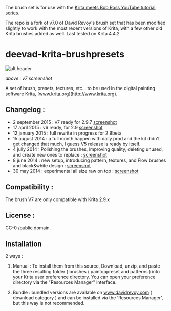 
The brush set is for use with the [Krita meets Bob Ross YouTube tutorial series](https://www.youtube.com/watch?v=8FfVnEIkA3I&list=PLaGRTLvEbVzybijtYZRy4EoGrx6Bq_xOG).

The repo is a fork of v7.0 of David Revoy's brush set that has been modified slightly to work with the most recent versions of Krita, with a few other old Krita brushes added as well.  Last tested on Krita 4.4.2

deevad-krita-brushpresets
=========================

![alt header](http://i.imgur.com/dsbfD4k.png)

_above : v7 screenshot_

A set of brush, presets, textures, etc... to be used in the digital painting software Krita, [www.krita.org](http://www.krita.org).

## Changelog :

* 2 september 2015 : v7 ready for 2.9.7 [screenshot](http://i.imgur.com/dsbfD4k.png)
* 17 april 2015 : v6 ready, for 2.9 [screenshot](http://i.imgur.com/LrTcuyB.png)
* 12 january 2015 : full rewrite in progress for 2.9beta
* 15 august 2014 : a full month happen with daily prod and the kit didn't get changed that much, I guess V5 release is ready by itself. 
* 4 jully 2014 : Polishing the brushes, improving quality, deleting unused, and create new ones to replace : [screenshot](http://i.imgur.com/TMEDSr4.png)
* 8 june 2014 : new setup, introducing pattern, textures, and Flow brushes and black&white design : [screenshot](http://s3.amazonaws.com/patreon/1253a8f7193f212aa4cb89eec6c1d250.jpg)
* 30 may 2014 : experimental all size raw on top : [screenshot](http://i.imgur.com/GqF0Klk.png)

## Compatibility :

The brush V7 are only compatible with Krita 2.9.x

## License : 

CC-0 /public domain.

## Installation

2 ways :

1. Manual : To install them from this source,  Download, unzip, and paste the three resulting folder ( brushes / paintoppreset and patterns  ) into your Krita user preference directory. You can open your preference directory via the "Resources Manager" interface.

2. Bundle : bundled versions are available on www.davidrevoy.com ( download category ) and can be installed via the 'Resources Manager', but this way is not recommended.
